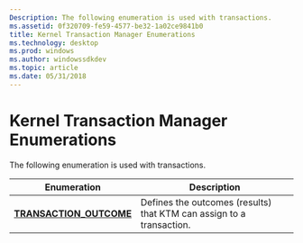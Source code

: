 ```yaml
---
Description: The following enumeration is used with transactions.
ms.assetid: 0f320709-fe59-4577-be32-1a02ce9841b0
title: Kernel Transaction Manager Enumerations
ms.technology: desktop
ms.prod: windows
ms.author: windowssdkdev
ms.topic: article
ms.date: 05/31/2018
---
```


# Kernel Transaction Manager Enumerations

The following enumeration is used with transactions.



| Enumeration                                         | Description                                                          |
|-----------------------------------------------------|----------------------------------------------------------------------|
| [**TRANSACTION\_OUTCOME**](/windows/desktop/api/Winnt/ne-winnt-_transaction_outcome) | Defines the outcomes (results) that KTM can assign to a transaction. |



 

 

 



